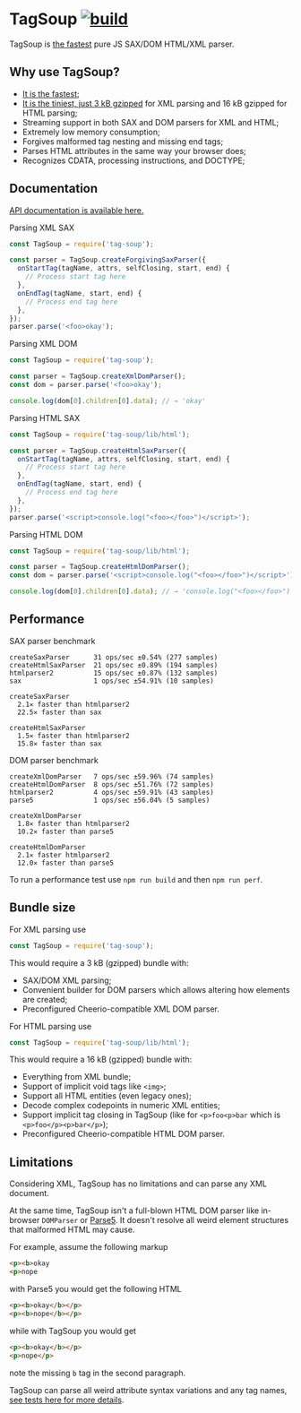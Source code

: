 # TagSoup [![build](https://github.com/smikhalevski/tag-soup/actions/workflows/master.yml/badge.svg?branch=master&event=push)](https://github.com/smikhalevski/tag-soup/actions/workflows/master.yml)

TagSoup is [the fastest](#performance) pure JS SAX/DOM HTML/XML parser.

## Why use TagSoup?

- [It is the fastest](#performance);
- [It is the tiniest, just 3 kB gzipped](https://bundlephobia.com/result?p=tag-soup) for XML parsing and 16 kB gzipped for HTML parsing;
- Streaming support in both SAX and DOM parsers for XML and HTML; 
- Extremely low memory consumption;
- Forgives malformed tag nesting and missing end tags;
- Parses HTML attributes in the same way your browser does;
- Recognizes CDATA, processing instructions, and DOCTYPE;

## Documentation

[API documentation is available here.](https://smikhalevski.github.io/tag-soup/)

Parsing XML SAX
```js
const TagSoup = require('tag-soup');

const parser = TagSoup.createForgivingSaxParser({
  onStartTag(tagName, attrs, selfClosing, start, end) {
    // Process start tag here
  },
  onEndTag(tagName, start, end) {
    // Process end tag here
  },
});
parser.parse('<foo>okay');
```

Parsing XML DOM
```js
const TagSoup = require('tag-soup');

const parser = TagSoup.createXmlDomParser();
const dom = parser.parse('<foo>okay');

console.log(dom[0].children[0].data); // → 'okay'
```

Parsing HTML SAX
```js
const TagSoup = require('tag-soup/lib/html');

const parser = TagSoup.createHtmlSaxParser({
  onStartTag(tagName, attrs, selfClosing, start, end) {
    // Process start tag here
  },
  onEndTag(tagName, start, end) {
    // Process end tag here
  },
});
parser.parse('<script>console.log("<foo></foo>")</script>');
```

Parsing HTML DOM
```js
const TagSoup = require('tag-soup/lib/html');

const parser = TagSoup.createHtmlDomParser();
const dom = parser.parse('<script>console.log("<foo></foo>")</script>');

console.log(dom[0].children[0].data); // → 'console.log("<foo></foo>")'
```

## Performance

SAX parser benchmark
```
createSaxParser      31 ops/sec ±0.54% (277 samples)
createHtmlSaxParser  21 ops/sec ±0.89% (194 samples)
htmlparser2          15 ops/sec ±0.87% (132 samples)
sax                  1 ops/sec ±54.91% (10 samples)

createSaxParser
  2.1✕ faster than htmlparser2
  22.5✕ faster than sax

createHtmlSaxParser
  1.5✕ faster than htmlparser2
  15.8✕ faster than sax
```

DOM parser benchmark
```
createXmlDomParser   7 ops/sec ±59.96% (74 samples)
createHtmlDomParser  8 ops/sec ±51.76% (72 samples)
htmlparser2          4 ops/sec ±59.91% (43 samples)
parse5               1 ops/sec ±56.04% (5 samples)

createXmlDomParser
  1.8✕ faster than htmlparser2
  10.2✕ faster than parse5

createHtmlDomParser
  2.1✕ faster htmlparser2
  12.0✕ faster than parse5
```

To run a performance test use `npm run build` and then `npm run perf`.


## Bundle size

For XML parsing use
```ts
const TagSoup = require('tag-soup');
```  

This would require a 3 kB (gzipped) bundle with: 

- SAX/DOM XML parsing;
- Convenient builder for DOM parsers which allows altering how elements are created;
- Preconfigured Cheerio-compatible XML DOM parser.


For HTML parsing use
```ts
const TagSoup = require('tag-soup/lib/html');
```  

This would require a 16 kB (gzipped) bundle with: 

- Everything from XML bundle;
- Support of implicit void tags like `<img>`;
- Support all HTML entities (even legacy ones);
- Decode complex codepoints in numeric XML entities;
- Support implicit tag closing in TagSoup (like for `<p>foo<p>bar` which is `<p>foo</p><p>bar</p>`);
- Preconfigured Cheerio-compatible HTML DOM parser.



## Limitations

Considering XML, TagSoup has no limitations and can parse any XML document.

At the same time, TagSoup isn't a full-blown HTML DOM parser like in-browser `DOMParser` or [Parse5](https://github.com/inikulin/parse5). It doesn't resolve all weird element structures that malformed HTML may cause.

For example, assume the following markup
```html
<p><b>okay
<p>nope
``` 
with Parse5 you would get the following HTML
```html
<p><b>okay</b></p>
<p><b>nope</b></p>
``` 
while with TagSoup you would get
```html
<p><b>okay</b></p>
<p>nope</p>
``` 
note the missing `b` tag in the second paragraph.

TagSoup can parse all weird attribute syntax variations and any tag names, [see tests here for more details](https://github.com/smikhalevski/tag-soup/blob/master/src/test/createSaxParser.test.ts).
